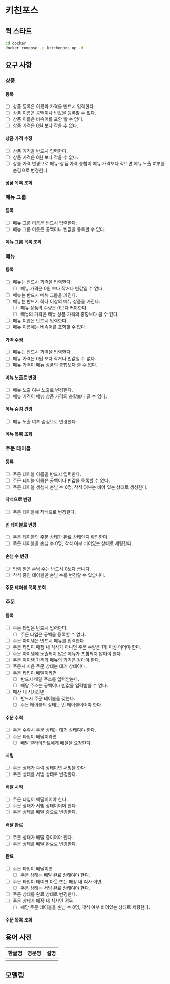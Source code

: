 # 키친포스

## 퀵 스타트

```sh
cd docker
docker compose -p kitchenpos up -d
```

## 요구 사항

### 상품
#### 등록
- [ ] 상품 등록은 이름과 가격을 반드시 입력한다.
- [ ] 상품 이름은 공백이나 빈값을 등록할 수 없다.
- [ ] 상품 이름은 비속어를 포함 할 수 없다.
- [ ] 상품 가격은 0원 보다 작을 수 없다.

#### 상품 가격 수정
- [ ] 상품 가격을 반드시 입력한다.
- [ ] 상품 가격은 0원 보다 작을 수 없다.
- [ ] 상품 가격 변경으로 메뉴-상품 가격 총합이 메뉴 가격보다 작으면 메뉴 노출 여부를 숨김으로 변경한다.

#### 상품 목록 조회

### 메뉴 그룹
#### 등록
- [ ] 메뉴 그룹 이름은 반드시 입력한다.
- [ ] 메뉴 그룹 이름은 공백이나 빈값을 등록할 수 없다.

#### 메뉴 그룹 목록 조회

### 메뉴
#### 등록
- [ ] 메뉴는 반드시 가격을 입력한다.
    - [ ] 메뉴 가격은 0원 보다 작거나 빈값일 수 없다.
- [ ] 메뉴는 반드시 메뉴 그룹을 가진다.
- [ ] 메뉴는 반드시 하나 이상의 메뉴 상품을 가진다.
    - [ ] 메뉴 상품의 수량은 0보다 커야한다.
    - [ ] 메뉴의 가격은 메뉴 상품 가격의 총합보다 클 수 없다.
- [ ] 메뉴 이릅은 반드시 입력한다.
- [ ] 메뉴 이름에는 비속어를 포함할 수 없다.

#### 가격 수정
- [ ] 메뉴는 반드시 가격을 입력한다.
- [ ] 메뉴 가격은 0원 보다 작거나 빈값일 수 없다.
- [ ] 메뉴 가격이 메뉴 상품의 총합보다 클 수 없다.

#### 메뉴 노출로 변경
- [ ] 메뉴 노출 여부 노출로 변경한다.
- [ ] 메뉴 가격이 메뉴 상품 가격의 총합보다 클 수 없다.

#### 메뉴 숨김 견경
- [ ] 메뉴 노출 여부 숨김으로 변경한다.

#### 메뉴 목록 조회

### 주문 테이블
#### 등록
- [ ] 주문 테이블 이름을 반드시 입력한다.
- [ ] 주문 테이블 이름은 공백이나 빈값을 등록할 수 없다.
- [ ] 주문 테이블 생성시 손님 수 0명, 착셕 여부는 비어 있는 상태로 생성한다.

#### 착석으로 변경
- [ ] 주문 테이블에 착석으로 변경한다.

#### 빈 테이블로 변경
- [ ] 주문 테이블의 주문 상태가 완료 상태인지 확인한다.
- [ ] 주문 테이블을 손님 수 0명, 착석 여부 비어있는 상태로 세팅한다.

#### 손님 수 변경
- [ ] 입력 받은 손님 수는 반드시 0보다 큽니다.
- [ ] 착석 중인 테이블만 손님 수를 변경할 수 있습니다.

#### 주문 테이블 목록 조회

### 주문
#### 등록
- [ ] 주문 타입은 반드시 입력한다.
  - [ ] 주문 타입은 공백을 등록할 수 없다.
- [ ] 주문 아이템은 반드시 메뉴를 입력한다.
- [ ] 주문 타입이 매장 내 식사가 아니면 주문 수량은 1개 이상 이어야 한다.
- [ ] 주문 아이템에 노출되지 않은 메뉴가 포함되지 않아야 한다.
- [ ] 주문 아이템 가격과 메뉴의 가격은 같아야 한다.
- [ ] 주문시 처음 주문 상태는 대기 상태이다.
- [ ] 주문 타입이 배달이라면
  - [ ] 반드시 배달 주소를 입력받는다.
  - [ ] 배달 주소는 공백이나 빈값을 입력받을 수 없다.
- [ ] 매장 내 식사라면
  - [ ] 반드시 주문 테이블을 갖는다.
  - [ ] 주문 테이블의 상태는 빈 테이블이어야 한다.

#### 주문 수락
- [ ] 주문 수락시 주문 상태는 대기 상태여야 한다.
- [ ] 주문 타입이 배달이라면
  - [ ] 배달 클라이언트에게 배달을 요청한다.

#### 서빙
- [ ] 주문 상태가 수락 상태이면 서빙을 한다.
- [ ] 주문 상태를 서빙 상태로 변경한다.

#### 배달 시작
- [ ] 주문 타입이 배달이어야 한다.
- [ ] 주문 상태가 서빙 상태이어야 한다.
- [ ] 주문 상태를 배달 중으로 변경한다.

#### 배달 완료
- [ ] 주문 상태가 배달 중이어야 한다.
- [ ] 주문 상태를 배달 완료로 변경한다.

#### 완료
- [ ] 주문 타입이 배달이면
  - [ ] 주문 상태는 배달 완료 상태여야 한다.
- [ ] 주문 타입이 테이크 아웃 또는 매장 내 식사 이면
  - [ ] 주문 상태는 서빙 완료 상태여야 한다.
- [ ] 주문 상태를 완료 상태로 변경한다.
- [ ] 주문 상태가 매장 내 식사인 경우
  - [ ] 해당 주문 테이블을 손님 수 0명, 착석 여부 비어있는 상태로 세팅한다.

#### 주문 목록 조회


#### 

## 용어 사전

| 한글명 | 영문명 | 설명 |
| --- | --- | --- |
|  |  |  |

## 모델링
